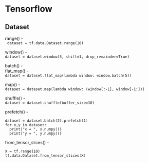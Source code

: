 # Tensorflow

## Dataset 


range() -   
``` dataset = tf.data.Dataset.range(10)```  
  
window() -   
```dataset = dataset.window(5, shift=1, drop_remainder=True)```  
  
batch() -     
flat_map() -   
```dataset = dataset.flat_map(lambda window: window.batch(5))```  
  
map() -   
```dataset = dataset.map(lambda window: (window[:-1], window[-1:]))```  
  
shuffle() -   
```dataset = dataset.shuffle(buffer_size=10)```  
  
prefetch() -   
```
dataset = dataset.batch(2).prefetch(1)  
for x,y in dataset:  
  print("x = ", x.numpy())   
  print("y = ", y.numpy())    
```    
    
from_tensor_slices() -  
``` 
X = tf.range(10)  
tf.data.Dataset.from_tensor_slices(X)  
```



  

